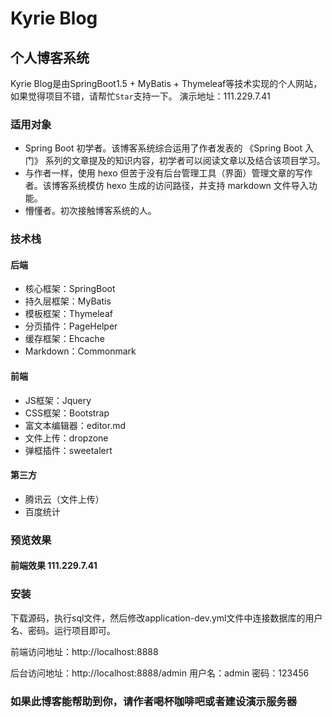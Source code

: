 # Kyrie Blog
## 个人博客系统
Kyrie Blog是由SpringBoot1.5 + MyBatis + Thymeleaf等技术实现的个人网站，如果觉得项目不错，请帮忙`Star`支持一下。
演示地址：111.229.7.41
### 适用对象
* Spring Boot 初学者。该博客系统综合运用了作者发表的 《Spring Boot 入门》 系列的文章提及的知识内容，初学者可以阅读文章以及结合该项目学习。
* 与作者一样，使用 hexo 但苦于没有后台管理工具（界面）管理文章的写作者。该博客系统模仿 hexo 生成的访问路径，并支持 markdown 文件导入功能。
* 懵懂者。初次接触博客系统的人。
### 技术栈
#### 后端
* 核心框架：SpringBoot
* 持久层框架：MyBatis
* 模板框架：Thymeleaf
* 分页插件：PageHelper
* 缓存框架：Ehcache
* Markdown：Commonmark

#### 前端
* JS框架：Jquery
* CSS框架：Bootstrap
* 富文本编辑器：editor.md
* 文件上传：dropzone
* 弹框插件：sweetalert

#### 第三方
* 腾讯云（文件上传）
* 百度统计

### 预览效果
#### 前端效果 111.229.7.41

### 安装
下载源码，执行sql文件，然后修改application-dev.yml文件中连接数据库的用户名、密码。运行项目即可。

前端访问地址：http://localhost:8888

后台访问地址：http://localhost:8888/admin 用户名：admin 密码：123456



###  如果此博客能帮助到你，请作者喝杯咖啡吧或者建设演示服务器
